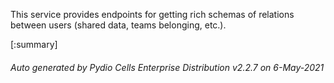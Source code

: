 






This service provides endpoints for getting rich schemas of relations between users (shared data, teams belonging, etc.).

[:summary]

###### Auto generated by Pydio Cells Enterprise Distribution v2.2.7 on 6-May-2021

